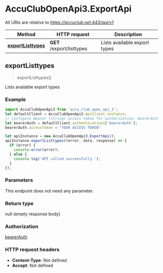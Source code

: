 # AccuClubOpenApi3.ExportApi

All URIs are relative to *https://accuclub.net:443/api/v1*

Method | HTTP request | Description
------------- | ------------- | -------------
[**exportListtypes**](ExportApi.md#exportListtypes) | **GET** /export/listtypes | Lists available export types



## exportListtypes

> exportListtypes()

Lists available export types

### Example

```javascript
import AccuClubOpenApi3 from 'accu_club_open_api_3';
let defaultClient = AccuClubOpenApi3.ApiClient.instance;
// Configure Bearer (string) access token for authorization: bearerAuth
let bearerAuth = defaultClient.authentications['bearerAuth'];
bearerAuth.accessToken = "YOUR ACCESS TOKEN"

let apiInstance = new AccuClubOpenApi3.ExportApi();
apiInstance.exportListtypes((error, data, response) => {
  if (error) {
    console.error(error);
  } else {
    console.log('API called successfully.');
  }
});
```

### Parameters

This endpoint does not need any parameter.

### Return type

null (empty response body)

### Authorization

[bearerAuth](../README.md#bearerAuth)

### HTTP request headers

- **Content-Type**: Not defined
- **Accept**: Not defined

